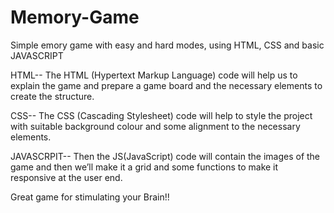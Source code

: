 # Memory-Game
Simple emory game with easy and hard modes, using HTML, CSS and basic JAVASCRIPT

HTML--
The HTML (Hypertext Markup Language) code will help us to explain the game and prepare a game board and the necessary elements to create the structure.

CSS--
The CSS (Cascading Stylesheet) code will help to style the project with suitable background colour and some alignment to the necessary elements.

JAVASCRPIT--
Then the JS(JavaScript) code will contain the images of the game and then we’ll make it a grid and some functions to make it responsive at the user end.

Great game for stimulating your Brain!!
